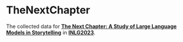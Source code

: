 # TheNextChapter
The collected data for [**The Next Chapter: A Study of Large Language Models in Storytelling**](https://arxiv.org/abs/2301.09790) in [**INLG2023**](https://inlg2023.github.io/accepted_papers.html).
